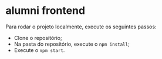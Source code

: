 # alumni frontend

Para rodar o projeto localmente, execute os seguintes passos:

- Clone o repositório;
- Na pasta do repositório, execute o `npm install`;
- Execute o `npm start`.

